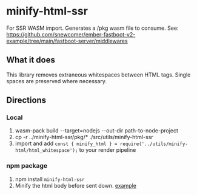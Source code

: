 # minify-html-ssr
For SSR WASM import.  Generates a /pkg wasm file to consume.  See: https://github.com/snewcomer/ember-fastboot-v2-example/tree/main/fastboot-server/middlewares

## What it does

This library removes extraneous whitespaces between HTML tags. Single spaces are preserved where necessary.

## Directions

### Local
1. wasm-pack build --target=nodejs --out-dir path-to-node-project
2. cp -r ../minify-html-ssr/pkg/* ./src/utils/minify-html-ssr
3. import and add `const { minify_html } = require('../utils/minify-html/html_whitespace');` to your render pipeline


### npm package
1. npm install `minify-html-ssr`
2. Minify the html body before sent down. [example](https://github.com/snewcomer/ember-alt-fastboot-app-server/blob/289cd96d88867ec997da44e19eec621a65ea418b/src/middlewares/fastboot.js#L124)
